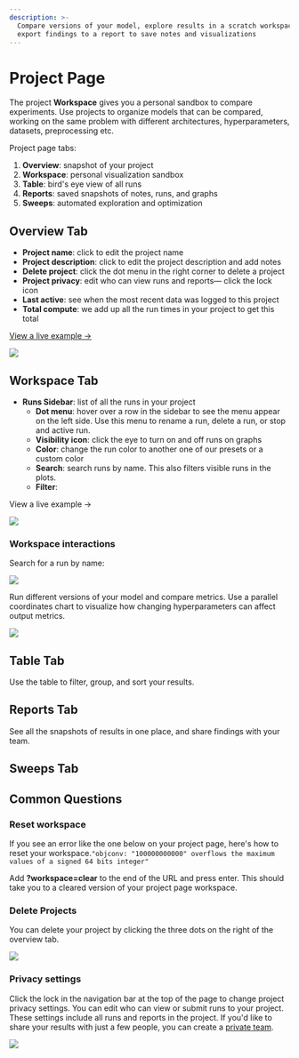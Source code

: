 ```yaml
---
description: >-
  Compare versions of your model, explore results in a scratch workspace, and
  export findings to a report to save notes and visualizations
---
```


# Project Page

The project **Workspace** gives you a personal sandbox to compare experiments. Use projects to organize models that can be compared, working on the same problem with different architectures, hyperparameters, datasets, preprocessing etc.

Project page tabs:

1. **Overview**: snapshot of your project
2. **Workspace**: personal visualization sandbox
3. **Table**: bird's eye view of all runs
4. **Reports**: saved snapshots of notes, runs, and graphs
5. **Sweeps**: automated exploration and optimization

## Overview Tab

* **Project name**: click to edit the project name
* **Project description**: click to edit the project description and add notes
* **Delete project**: click the dot menu in the right corner to delete a project
* **Project privacy**: edit who can view runs and reports— click the lock icon
* **Last active**: see when the most recent data was logged to this project
* **Total compute**: we add up all the run times in your project to get this total

[View a live example →](https://app.wandb.ai/example-team/sweep-demo/overview)

![](../../.gitbook/assets/image%20%2820%29.png)

## Workspace Tab

* **Runs Sidebar**: list of all the runs in your project
  * **Dot menu**: hover over a row in the sidebar to see the menu appear on the left side. Use this menu to rename a run, delete a run, or stop and active run.
  * **Visibility icon**: click the eye to turn on and off runs on graphs
  * **Color**: change the run color to another one of our presets or a custom color
  * **Search**: search runs by name. This also filters visible runs in the plots.
  * **Filter**: 

View a live example →

![](../../.gitbook/assets/image%20%2823%29.png)

### Workspace interactions

Search for a run by name:

![](../../.gitbook/assets/2020-02-21-13.51.26.gif)





Run different versions of your model and compare metrics. Use a parallel coordinates chart to visualize how changing hyperparameters can affect output metrics.

![](../../.gitbook/assets/image%20%2856%29.png)



## Table Tab

Use the table to filter, group, and sort your results.

## Reports Tab

See all the snapshots of results in one place, and share findings with your team.

## Sweeps Tab



## Common Questions

### Reset workspace

If you see an error like the one below on your project page, here's how to reset your workspace.`"objconv: "100000000000" overflows the maximum values of a signed 64 bits integer"` 

Add **?workspace=clear** to the end of the URL and press enter. This should take you to a cleared version of your project page workspace.

### Delete Projects

You can delete your project by clicking the three dots on the right of the overview tab.

![](../../.gitbook/assets/howto-delete-project.gif)

### Privacy settings

Click the lock in the navigation bar at the top of the page to change project privacy settings. You can edit who can view or submit runs to your project. These settings include all runs and reports in the project. If you'd like to share your results with just a few people, you can create a [private team](../features/teams.md).

![](../../.gitbook/assets/image%20%2854%29.png)

